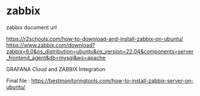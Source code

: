 # zabbix
zabbix document url

https://r2schools.com/how-to-download-and-install-zabbix-on-ubuntu/
https://www.zabbix.com/download?zabbix=6.0&os_distribution=ubuntu&os_version=22.04&components=server_frontend_agent&db=mysql&ws=apache

GRAFANA Cloud and ZABBIX Integration

Final file : https://bestmonitoringtools.com/how-to-install-zabbix-server-on-ubuntu/
